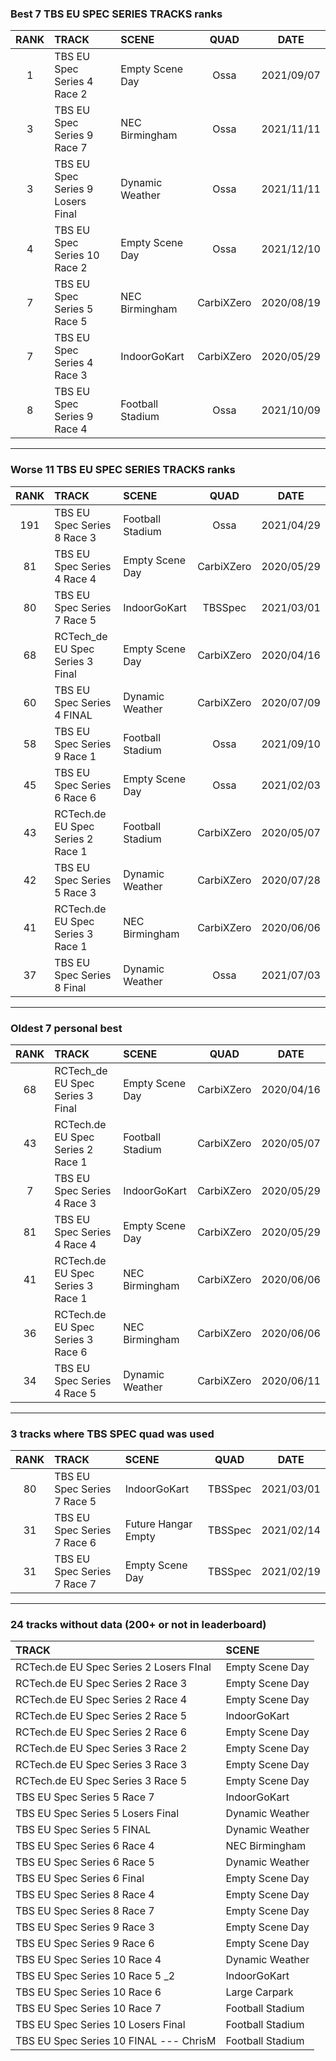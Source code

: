 ### Best 7 TBS EU SPEC SERIES TRACKS ranks
|RANK|TRACK|SCENE|QUAD|DATE|
|:---:|:---|:---|:---:|:---:|
|1|TBS EU Spec Series 4 Race 2|Empty Scene Day|Ossa|2021/09/07|
|3|TBS EU Spec Series 9 Race 7|NEC Birmingham|Ossa|2021/11/11|
|3|TBS EU Spec Series 9 Losers Final|Dynamic Weather|Ossa|2021/11/11|
|4|TBS EU Spec Series 10 Race 2|Empty Scene Day|Ossa|2021/12/10|
|7|TBS EU Spec Series 5 Race 5|NEC Birmingham|CarbiXZero|2020/08/19|
|7|TBS EU Spec Series 4 Race 3|IndoorGoKart|CarbiXZero|2020/05/29|
|8|TBS EU Spec Series 9 Race 4|Football Stadium|Ossa|2021/10/09|
---
### Worse 11 TBS EU SPEC SERIES TRACKS ranks
|RANK|TRACK|SCENE|QUAD|DATE|
|:---:|:---|:---|:---:|:---:|
|191|TBS EU Spec Series 8 Race 3|Football Stadium|Ossa|2021/04/29|
|81|TBS EU Spec Series 4 Race 4|Empty Scene Day|CarbiXZero|2020/05/29|
|80|TBS EU Spec Series 7 Race 5|IndoorGoKart|TBSSpec|2021/03/01|
|68|RCTech_de EU Spec Series 3 Final|Empty Scene Day|CarbiXZero|2020/04/16|
|60|TBS EU Spec Series 4 FINAL|Dynamic Weather|CarbiXZero|2020/07/09|
|58|TBS EU Spec Series 9 Race 1|Football Stadium|Ossa|2021/09/10|
|45|TBS EU Spec Series 6 Race 6|Empty Scene Day|Ossa|2021/02/03|
|43|RCTech.de EU Spec Series 2 Race 1|Football Stadium|CarbiXZero|2020/05/07|
|42|TBS EU Spec Series 5 Race 3|Dynamic Weather|CarbiXZero|2020/07/28|
|41|RCTech.de EU Spec Series 3 Race 1|NEC Birmingham|CarbiXZero|2020/06/06|
|37|TBS EU Spec Series 8 Final|Dynamic Weather|Ossa|2021/07/03|
---
### Oldest 7 personal best
|RANK|TRACK|SCENE|QUAD|DATE|
|:---:|:---|:---|:---:|:---:|
|68|RCTech_de EU Spec Series 3 Final|Empty Scene Day|CarbiXZero|2020/04/16|
|43|RCTech.de EU Spec Series 2 Race 1|Football Stadium|CarbiXZero|2020/05/07|
|7|TBS EU Spec Series 4 Race 3|IndoorGoKart|CarbiXZero|2020/05/29|
|81|TBS EU Spec Series 4 Race 4|Empty Scene Day|CarbiXZero|2020/05/29|
|41|RCTech.de EU Spec Series 3 Race 1|NEC Birmingham|CarbiXZero|2020/06/06|
|36|RCTech.de EU Spec Series 3 Race 6|NEC Birmingham|CarbiXZero|2020/06/06|
|34|TBS EU Spec Series 4 Race 5|Dynamic Weather|CarbiXZero|2020/06/11|
---
### 3 tracks where TBS SPEC quad was used
|RANK|TRACK|SCENE|QUAD|DATE|
|:---:|:---|:---|:---:|:---:|
|80|TBS EU Spec Series 7 Race 5|IndoorGoKart|TBSSpec|2021/03/01|
|31|TBS EU Spec Series 7 Race 6|Future Hangar Empty|TBSSpec|2021/02/14|
|31|TBS EU Spec Series 7 Race 7|Empty Scene Day|TBSSpec|2021/02/19|
---
### 24 tracks without data (200+ or not in leaderboard)
|TRACK|SCENE|
|:---|:---|
|RCTech.de EU Spec Series 2 Losers FInal|Empty Scene Day|
|RCTech.de EU Spec Series 2 Race 3|Empty Scene Day|
|RCTech.de EU Spec Series 2 Race 4|Empty Scene Day|
|RCTech.de EU Spec Series 2 Race 5|IndoorGoKart|
|RCTech.de EU Spec Series 2 Race 6|Empty Scene Day|
|RCTech.de EU Spec Series 3 Race 2|Empty Scene Day|
|RCTech.de EU Spec Series 3 Race 3|Empty Scene Day|
|RCTech.de EU Spec Series 3 Race 5|Empty Scene Day|
|TBS EU Spec Series 5 Race 7|IndoorGoKart|
|TBS EU Spec Series 5 Losers Final|Dynamic Weather|
|TBS EU Spec Series 5 FINAL|Dynamic Weather|
|TBS EU Spec Series 6 Race 4|NEC Birmingham|
|TBS EU Spec Series 6 Race 5|Dynamic Weather|
|TBS EU Spec Series 6 Final|Empty Scene Day|
|TBS EU Spec Series 8 Race 4|Empty Scene Day|
|TBS EU Spec Series 8 Race 7|Empty Scene Day|
|TBS EU Spec Series 9 Race 3|Empty Scene Day|
|TBS EU Spec Series 9 Race 6|Empty Scene Day|
|TBS EU Spec Series 10 Race 4|Dynamic Weather|
|TBS EU Spec Series 10 Race 5 _2|IndoorGoKart|
|TBS EU Spec Series 10 Race 6|Large Carpark|
|TBS EU Spec Series 10 Race 7|Football Stadium|
|TBS EU Spec Series 10 Losers Final|Football Stadium|
|TBS EU Spec Series 10 FINAL --- ChrisM|Football Stadium|
